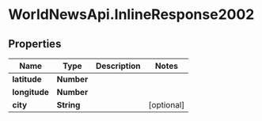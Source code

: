 # WorldNewsApi.InlineResponse2002

## Properties

Name | Type | Description | Notes
------------ | ------------- | ------------- | -------------
**latitude** | **Number** |  | 
**longitude** | **Number** |  | 
**city** | **String** |  | [optional] 


